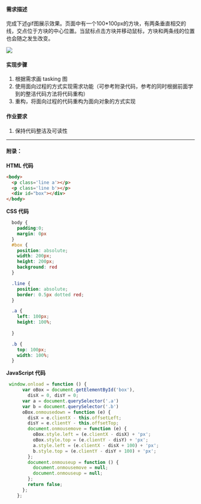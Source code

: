 #### 需求描述

完成下述gif图展示效果。页面中有一个100*100px的方块，有两条垂直相交的线，交点位于方块的中心位置。当鼠标点击方块并移动鼠标，方块和两条线的位置也会随之发生改变。

![](https://s3.cn-north-1.amazonaws.com.cn/tws-upload/images/1554886623494-cacbd5b0-2217-4f07-bbc1-3ff5415d46ae.gif)


#### 实现步骤

1. 根据需求画 tasking 图
2. 使用面向过程的方式实现需求功能（可参考附录代码，参考的同时根据前面学到的整洁代码方法将代码重构）
3. 重构，将面向过程的代码重构为面向对象的方式实现


#### 作业要求

1. 保持代码整洁及可读性

---



#### 附录：

**HTML 代码**

```html
<body>
  <p class='line a'></p>
  <p class='line b'></p>
  <div id="box"></div>
</body>
```



**CSS 代码**

```css
  body {
    padding:0;
    margin: 0px
  }
  #box {
    position: absolute;
    width: 200px;
    height: 200px;
    background: red
  }

  .line {
    position: absolute;
    border: 0.5px dotted red;
  }

  .a {
    left: 100px;
    height: 100%;
    
  }

  .b {
    top: 100px;
    width: 100%;
  }
```

**JavaScript 代码**

```javascript
 window.onload = function () {
      var oBox = document.getElementById('box'),
        disX = 0, disY = 0;
      var a = document.querySelector('.a')
      var b = document.querySelector('.b')
      oBox.onmousedown = function (e) {
        disX = e.clientX - this.offsetLeft;
        disY = e.clientY - this.offsetTop;
        document.onmousemove = function (e) {
          oBox.style.left = (e.clientX - disX) + 'px';
          oBox.style.top = (e.clientY - disY) + 'px';
          a.style.left = (e.clientX - disX + 100) + 'px';
          b.style.top = (e.clientY - disY + 100) + 'px';
        };
        document.onmouseup = function () {
          document.onmousemove = null;
          document.onmouseup = null;
        };
        return false;
      };
    };
```

